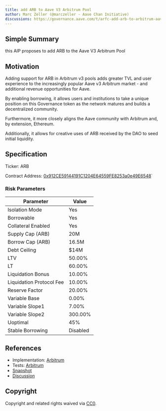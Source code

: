 ```yaml
---
title: add ARB to Aave V3 Arbitrum Pool
author: Marc Zeller (@marczeller - Aave Chan Initiative)
discussions: https://governance.aave.com/t/arfc-add-arb-to-arbitrum-aave-v3/13225
---
```


## Simple Summary

this AIP proposes to add ARB to the Aave V3 Arbitrum Pool

## Motivation

Adding support for ARB in Arbitrum v3 pools adds greater TVL and user experience to the increasingly popular Aave v3 Arbitrum market - and additional revenue opportunities for Aave.

By enabling borrowing, it allows users and institutions to take a unique position on this Governance token as the network matures and builds a decentralized community.

Furthermore, it more closely aligns the Aave community with Arbitrum and, by extension, Ethereum.

Additionally, it allows for creative uses of ARB received by the DAO to seed initial liquidity.

## Specification

Ticker: ARB

Contract Address: [0x912CE59144191C1204E64559FE8253a0e49E6548](https://arbiscan.io/address/0x912ce59144191c1204e64559fe8253a0e49e6548)`

### Risk Parameters

| Parameter                | Value    |
| ------------------------ | -------- |
| Isolation Mode           | Yes      |
| Borrowable               | Yes      |
| Collateral Enabled       | Yes      |
| Supply Cap (ARB)         | 20M      |
| Borrow Cap (ARB)         | 16.5M    |
| Debt Ceiling             | $14M     |
| LTV                      | 50.00%   |
| LT                       | 60.00%   |
| Liquidation Bonus        | 10.00%   |
| Liquidation Protocol Fee | 10.00%   |
| Reserve Factor           | 20.00%   |
| Variable Base            | 0.00%    |
| Variable Slope1          | 7.00%    |
| Variable Slope2          | 300.00%  |
| Uoptimal                 | 45%      |
| Stable Borrowing         | Disabled |

## References

- Implementation: [Arbitrum](https://github.com/bgd-labs/aave-proposals/blob/main/src/AaveV3_Arb_ARBListing_20231207/AaveV3_Arb_ARBListing_20231207.sol)
- Tests: [Arbitrum](https://github.com/bgd-labs/aave-proposals/blob/main/src/AaveV3_Arb_ARBListing_20231207/AaveV3_Arb_ARBListing_20231207.t.sol)
- [Snapshot](https://snapshot.org/#/aave.eth/proposal/0x308439517ffc8faa8709db0b4a1d131d2402ee8a3282cb79adf890de6135ec98)
- [Discussion](https://governance.aave.com/t/arfc-add-arb-to-arbitrum-aave-v3/13225)

## Copyright

Copyright and related rights waived via [CC0](https://creativecommons.org/publicdomain/zero/1.0/).
